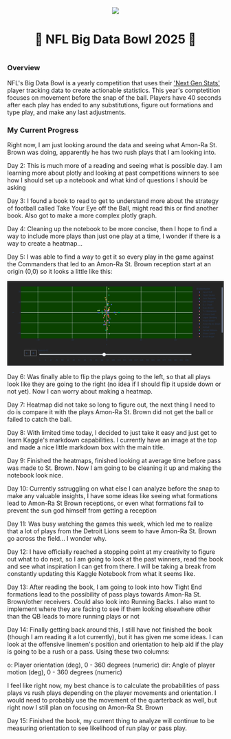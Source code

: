 <div align="center">
    <img src='https://operations.nfl.com/media/3577/big-data-bowl-transparent.png?mode=max&width=995' style='width:200px' />
    <h1>🏈 NFL Big Data Bowl 2025 🏈<h1>
</div>

### Overview 
NFL's Big Data Bowl is a yearly competition that uses their ['Next Gen Stats'](https://nextgenstats.nfl.com/) player tracking data to create actionable statistics. This year's comptetition focuses on movement before the snap of the ball. Players have 40 seconds after each play has ended to any substitutions, figure out formations and type play, and make any last adjustments. 

### My Current Progress
Right now, I am just looking around the data and seeing what Amon-Ra St. Brown was doing, apparently he has two rush plays that I am looking into.

Day 2: This is much more of a reading and seeing what is possible day. I am learning more about plotly and looking at past competitions winners to see how I should set up a notebook and what kind of questions I should be asking

Day 3: I found a book to read to get to understand more about the strategy of football called Take Your Eye off the Ball, might read this or find another book. Also got to make a more complex plotly graph.

Day 4: Cleaning up the notebook to be more concise, then I hope to find a way to include more plays than just one play at a time, I wonder if there is a way to create a heatmap...

Day 5: I was able to find a way to get it so every play in the game against the Commanders that led to an Amon-Ra St. Brown reception start at an origin (0,0) so it looks a little like this:

![image](https://raw.githubusercontent.com/APoodle/NFL-Big-Data-Bowl-2025/refs/heads/main/pics/Demo%20v.85.png)

Day 6: Was finally able to flip the plays going to the left, so that all plays look like they are going to the right (no idea if I should flip it upside down or not yet). Now I can worry about making a heatmap.

Day 7: Heatmap did not take so long to figure out, the next thing I need to do is compare it with the plays Amon-Ra St. Brown did not get the ball or failed to catch the ball.

Day 8: With limited time today, I decided to just take it easy and just get to learn Kaggle's markdown capabilities. I currently have an image at the top and made a nice little markdown box with the main title.

Day 9: Finished the heatmaps, finished looking at average time before pass was made to St. Brown. Now I am going to be cleaning it up and making the notebook look nice. 

Day 10: Currently sstruggling on what else I can analyze before the snap to make any valuable insights, I have some ideas like seeing what formations lead to Amon-Ra St Brown receptions, or even what formations fail to prevent the sun god himself from getting a reception

Day 11: Was busy watching the games this week, which led me to realize that a lot of plays from the Detroit Lions seem to have Amon-Ra St. Brown go across the field... I wonder why.

Day 12: I have officially reached a stopping point at my creativity to figure out what to do next, so I am going to look at the past winners, read the book and see what inspiration I can get from there. I will be taking a break from constantly updating this Kaggle Notebook from what it seems like.

Day 13: After reading the book, I am going to look into how Tight End formations lead to the possibility of pass plays towards Amon-Ra St. Brown/other receivers. Could also look into Running Backs. I also want to implement where they are facing to see if them looking elsewhere other than the QB leads to more running plays or not

Day 14: Finally getting back around this, I still have not finished the book (though I am reading it a lot currently), but it has given me some ideas. I can look at the offensive linemen's position and orientation to help aid if the play is going to be a rush or a pass. Using these two columns:

o: Player orientation (deg), 0 - 360 degrees (numeric)
dir: Angle of player motion (deg), 0 - 360 degrees (numeric)

I feel like right now, my best chance is to calculate the probabilities of pass plays vs rush plays depending on the player movements and orientation. I would need to probably use the movement of the quarterback as well, but right now I still plan on focusing on Amon-Ra St. Brown

Day 15: Finished the book, my current thing to analyze will continue to be measuring orientation to see likelihood of run play or pass play.
